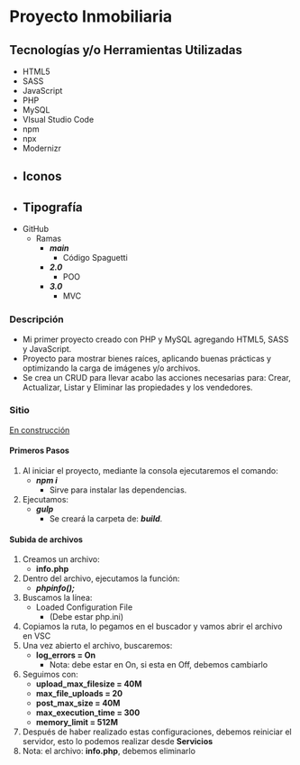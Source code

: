 # Proyecto Inmobiliaria

## Tecnologías y/o Herramientas Utilizadas

- HTML5
- SASS
- JavaScript
- PHP
- MySQL
- VIsual Studio Code
- npm
- npx
- Modernizr
- Iconos
    -
- Tipografía
    -
- GitHub
    - Ramas
        - **_main_**
            - Código Spaguetti
        - **_2.0_**
            - POO
        - **_3.0_**
            - MVC
            
### Descripción

- Mi primer proyecto creado con PHP y MySQL agregando HTML5, SASS y JavaScript.
- Proyecto para mostrar bienes raíces, aplicando buenas prácticas y optimizando la carga de imágenes y/o archivos.
- Se crea un CRUD para llevar acabo las acciones necesarias para: Crear, Actualizar, Listar y Eliminar las propiedades y los vendedores.

### Sitio
[En construcción](...)

#### Primeros Pasos

1. Al iniciar el proyecto, mediante la consola ejecutaremos el comando:
    - _**npm i**_
        - Sirve para instalar las dependencias.
1. Ejecutamos:
    - _**gulp**_
        - Se creará la carpeta de: _**build**_.

#### Subida de archivos

1. Creamos un archivo:
    - **info.php**
1. Dentro del archivo, ejecutamos la función:
    - **_phpinfo();_**
1. Buscamos la línea:
    - Loaded Configuration File
        - (Debe estar php.ini)
1. Copiamos la ruta, lo pegamos en el buscador y vamos abrir el archivo en VSC
1. Una vez abierto el archivo, buscaremos:
    - **log_errors = On**
        - Nota: debe estar en On, si esta en Off, debemos cambiarlo
1. Seguimos con:
    - **upload_max_filesize = 40M**
    - **max_file_uploads = 20**
    - **post_max_size = 40M**
    - **max_execution_time = 300**
    - **memory_limit = 512M**
1. Después de haber realizado estas configuraciones, debemos reiniciar el servidor, esto lo podemos realizar desde **Servicios**
1. Nota: el archivo: **info.php**, debemos eliminarlo
